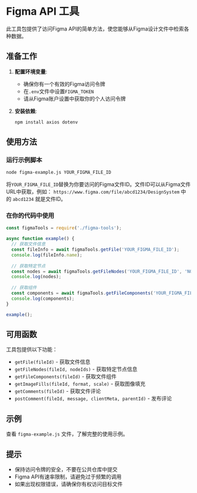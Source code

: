 # Figma API 工具

此工具包提供了访问Figma API的简单方法，使您能够从Figma设计文件中检索各种数据。

## 准备工作

1. **配置环境变量**:
   - 确保你有一个有效的Figma访问令牌
   - 在`.env`文件中设置`FIGMA_TOKEN`
   - 请从Figma账户设置中获取你的个人访问令牌

2. **安装依赖**:
   ```bash
   npm install axios dotenv
   ```

## 使用方法

### 运行示例脚本

```bash
node figma-example.js YOUR_FIGMA_FILE_ID
```

将`YOUR_FIGMA_FILE_ID`替换为你要访问的Figma文件ID。文件ID可以从Figma文件URL中获取，例如：
`https://www.figma.com/file/abcd1234/DesignSystem` 中的 `abcd1234` 就是文件ID。

### 在你的代码中使用

```javascript
const figmaTools = require('./figma-tools');

async function example() {
  // 获取文件信息
  const fileInfo = await figmaTools.getFile('YOUR_FIGMA_FILE_ID');
  console.log(fileInfo.name);
  
  // 获取特定节点
  const nodes = await figmaTools.getFileNodes('YOUR_FIGMA_FILE_ID', 'NODE_ID');
  console.log(nodes);
  
  // 获取组件
  const components = await figmaTools.getFileComponents('YOUR_FIGMA_FILE_ID');
  console.log(components);
}

example();
```

## 可用函数

工具包提供以下功能：

- `getFile(fileId)` - 获取文件信息
- `getFileNodes(fileId, nodeIds)` - 获取特定节点信息
- `getFileComponents(fileId)` - 获取文件组件
- `getImageFills(fileId, format, scale)` - 获取图像填充
- `getComments(fileId)` - 获取文件评论
- `postComment(fileId, message, clientMeta, parentId)` - 发布评论

## 示例

查看 `figma-example.js` 文件，了解完整的使用示例。

## 提示

- 保持访问令牌的安全，不要在公共仓库中提交
- Figma API有速率限制，请避免过于频繁的调用
- 如果出现权限错误，请确保你有权访问目标文件 